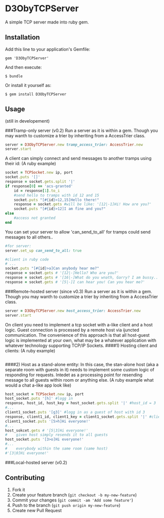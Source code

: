 # D3ObyTCPServer

A simple TCP server made into ruby gem.

## Installation

Add this line to your application's Gemfile:

    gem 'D3ObyTCPServer'

And then execute:

    $ bundle

Or install it yourself as:

    $ gem install D3ObyTCPServer

## Usage

(still in developement)

###Tramp-only server (v0.2)
Run a server as it is within a gem. Though you may wanth to customize a trier by inheriting from a AccessTrier class.
```ruby
server = D3ObyTCPServer.new tramp_access_trier: AccessTrier.new
server.start
```
A client can simply connect and send messages to another tramps using their id:
(A ruby example)
```ruby
socket = TCPSocket.new ip, port
socket.puts '[]'
response = socket.gets.split '|'
if response[0] == 'acs-granted'
    id = response[1].to_i
    #send hello to tramps with id 12 and 15
    socket.puts "[#{id}>12,15]Hello there!"
    response = socket.gets #will be like: '[12|-1]Hi! How are you?'
    socket.puts "[#{id}>12]I am fine and you?"
else
    #access not granted
end
```
You can set your server to allow 'can_send_to_all' for tramps could send messages to all others..
```ruby
#for server:
server.set_up can_send_to_all: true

#client in ruby code
# ...
socket.puts "[#{id}>a]Can anybody hear me?"
response = socket.gets # '[12|-]Hello? Who are you?'
response = socket.gets # '[16|-]What do you wnath, Garry? I am bussy..'
response = socket.gets # '[5|-]I can hear you! Can you hear me?'
```

###Remote-hosted server (since v0.3)
Run a server as it is within a gem. Though you may wanth to customize a trier by inheriting from a AccessTrier class.
```ruby
server = D3ObyTCPServer.new host_access_trier: AccessTrier.new
server.start
```
On client you need to implement a tcp socket with a-like client and a host logic. Guest connection is processed by a remote host via ijuncted communication. The convenience of this approach is that all host-guest logic is implemented at your own, what may be a whatever application with whatever technology supporting TCP/IP Sockets.
####1) Hosting client and clients:
(A ruby example)
```ruby

```
####2) Host as a stand-alone entity:
In this case, the stan-alone host (aka a separate room with guests in it) needs to implement some custom logic of responding for requests. Intedet as a processing point for resending message to all guests within room or anything else.
(A ruby example what would a chat a-like app look like)
```ruby
host_socket = TCPSocket.new ip, port
host_socket.puts '[h]' #logg in
response, host_id, host_key = host_socket.gets.split '|' #host_id = 3
#...
client1_socket.puts '[g3]' #logg in as a guest of host with id 3
response, client1_id, client1_key = client1_socket.gets.split '|' #client1_id = 5
client1_socket.puts '[5>h]Hi everyone!'
#... 
host_sokcet.gets # '[5|3]Hi everyone!'
#    given host simply resends it to all guests
host_socket.puts '[3>o]Hi everyone!'
#... 
#    everybody within the same room (same host)
#'[3|0]Hi everyone!'
```

###Local-hosted server (v0.2)

## Contributing

1. Fork it
2. Create your feature branch (`git checkout -b my-new-feature`)
3. Commit your changes (`git commit -am 'Add some feature'`)
4. Push to the branch (`git push origin my-new-feature`)
5. Create new Pull Request
